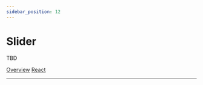 ```yaml
---
sidebar_position: 12
---
```


# Slider

TBD

<a href='./index.md'> Overview</a>
<a href='./react.md'> React</a>
__________________________________________________________________________________